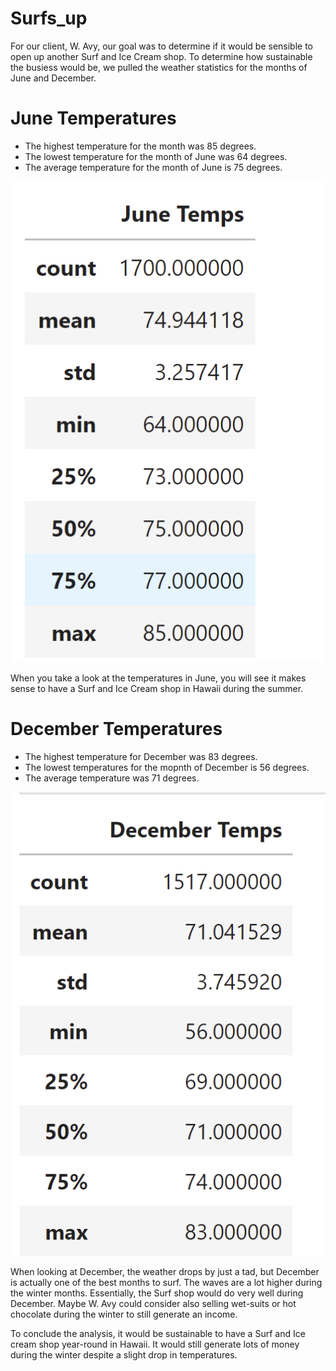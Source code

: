 # Surfs_up
For our client, W. Avy, our goal was to determine if it would be sensible to open up another Surf and Ice Cream shop. To determine how sustainable the busiess would be, we pulled the weather statistics for the months of June and December. 

# June Temperatures
- The highest temperature for the month was 85 degrees. 
- The lowest temperature for the month of June was 64 degrees. 
- The average temperature for the month of June is 75 degrees.

![Getting Started](June_temp.png)

When you take a look at the temperatures in June, you will see it makes sense to have a Surf and Ice Cream shop in Hawaii during the summer. 

# December Temperatures
- The highest temperature for December was 83 degrees.
- The lowest temperatures for the mopnth of December is 56 degrees. 
- The average temperature was 71 degrees. 

![Getting Started](December_temps.png)

When looking at December, the weather drops by just a tad, but December is actually one of the best months to surf. The waves are a lot higher during the winter months. Essentially, the Surf shop would do very well during December. Maybe W. Avy could consider also selling wet-suits or hot chocolate during the winter to still generate an income. 

To conclude the analysis, it would be sustainable to have a Surf and Ice cream shop year-round in Hawaii. It would still generate lots of money during the winter despite a slight drop in temperatures. 
